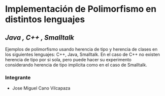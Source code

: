 # Implementación de Polimorfismo en distintos lenguajes
## _Java , C++ , Smalltalk_

Ejemplos de polimorfismo usando herencia de tipo y herencia de clases en los siguientes lenguajes: C++, Java, Smalltalk.
En el caso de C++ no existen herencia de tipo por si sola, pero puede hacer su experimento considerando herencia de tipo implícita como en el caso de Smalltalk.

### Integrante
- Jose Miguel Cano Vilcapaza
